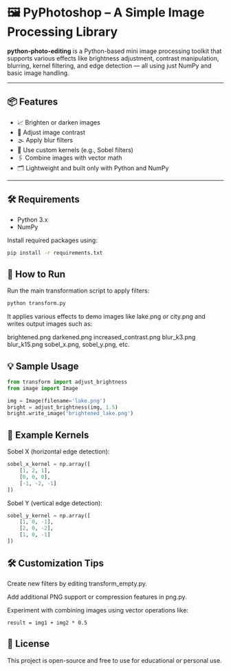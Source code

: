 # 🖼️ PyPhotoshop – A Simple Image Processing Library

**python-photo-editing** is a Python-based mini image processing toolkit that supports various effects like brightness adjustment, contrast manipulation, blurring, kernel filtering, and edge detection — all using just NumPy and basic image handling.

---

## 📦 Features

- 📈 Brighten or darken images  
- 🎨 Adjust image contrast  
- 🌫️ Apply blur filters  
- 🧮 Use custom kernels (e.g., Sobel filters)  
- 🖇️ Combine images with vector math  
- 🗂️ Lightweight and built only with Python and NumPy  

---

## 🛠️ Requirements

- Python 3.x  
- NumPy

Install required packages using:
```bash
pip install -r requirements.txt
```

## 🚀 How to Run
Run the main transformation script to apply filters:
```bash
python transform.py
```
It applies various effects to demo images like lake.png or city.png and writes output images such as:

brightened.png
darkened.png
increased_contrast.png
blur_k3.png
blur_k15.png
sobel_x.png, sobel_y.png, etc.

## 💡 Sample Usage
```python
from transform import adjust_brightness
from image import Image

img = Image(filename='lake.png')
bright = adjust_brightness(img, 1.5)
bright.write_image('brightened_lake.png')
```

## 🧮 Example Kernels
Sobel X (horizontal edge detection):
```python
sobel_x_kernel = np.array([
    [1, 2, 1],
    [0, 0, 0],
    [-1, -2, -1]
])
```
Sobel Y (vertical edge detection):
```python
sobel_y_kernel = np.array([
    [1, 0, -1],
    [2, 0, -2],
    [1, 0, -1]
])
```

## 🛠️ Customization Tips
Create new filters by editing transform_empty.py.

Add additional PNG support or compression features in png.py.

Experiment with combining images using vector operations like:
```pyhton
result = img1 + img2 * 0.5
```

## 🪪 License
This project is open-source and free to use for educational or personal use.